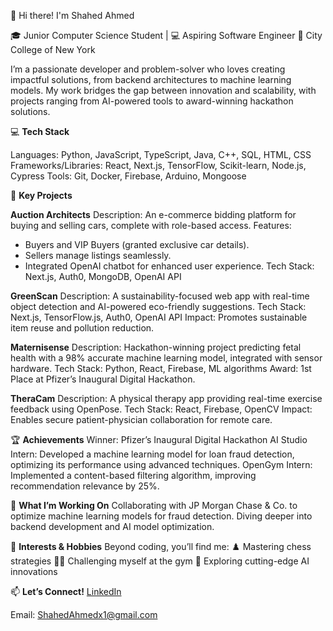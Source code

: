 👋 Hi there! I'm Shahed Ahmed

🎓 Junior Computer Science Student | 💻 Aspiring Software Engineer
📍 City College of New York

I’m a passionate developer and problem-solver who loves creating impactful solutions, from backend architectures to machine learning models. My work bridges the gap between innovation and scalability, with projects ranging from AI-powered tools to award-winning hackathon solutions.


💻 **Tech Stack**

Languages: Python, JavaScript, TypeScript, Java, C++, SQL, HTML, CSS
Frameworks/Libraries: React, Next.js, TensorFlow, Scikit-learn, Node.js, Cypress
Tools: Git, Docker, Firebase, Arduino, Mongoose


🌟 **Key Projects**

**Auction Architects**
Description: An e-commerce bidding platform for buying and selling cars, complete with role-based access.
Features:
- Buyers and VIP Buyers (granted exclusive car details).
- Sellers manage listings seamlessly.
- Integrated OpenAI chatbot for enhanced user experience.
Tech Stack: Next.js, Auth0, MongoDB, OpenAI API

**GreenScan**
Description: A sustainability-focused web app with real-time object detection and AI-powered eco-friendly suggestions.
Tech Stack: Next.js, TensorFlow.js, Auth0, OpenAI API
Impact: Promotes sustainable item reuse and pollution reduction.

**Maternisense**
Description: Hackathon-winning project predicting fetal health with a 98% accurate machine learning model, integrated with sensor hardware.
Tech Stack: Python, React, Firebase, ML algorithms
Award: 1st Place at Pfizer’s Inaugural Digital Hackathon.

**TheraCam**
Description: A physical therapy app providing real-time exercise feedback using OpenPose.
Tech Stack: React, Firebase, OpenCV
Impact: Enables secure patient-physician collaboration for remote care.


🏆 **Achievements**
Winner: Pfizer’s Inaugural Digital Hackathon
AI Studio Intern: Developed a machine learning model for loan fraud detection, optimizing its performance using advanced techniques.
OpenGym Intern: Implemented a content-based filtering algorithm, improving recommendation relevance by 25%.


🌱 **What I’m Working On**
Collaborating with JP Morgan Chase & Co. to optimize machine learning models for fraud detection.
Diving deeper into backend development and AI model optimization.


🎯 **Interests & Hobbies**
Beyond coding, you’ll find me:
♟️ Mastering chess strategies
🏋️‍♂️ Challenging myself at the gym
🤖 Exploring cutting-edge AI innovations


📫 **Let’s Connect!**
[LinkedIn](https://www.linkedin.com/in/shahed-ahmed1/)

Email: ShahedAhmedx1@gmail.com
